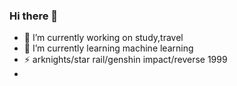 ### Hi there 👋
- 🔭 I’m currently working on study,travel  
- 🌱 I’m currently learning machine learning
- ⚡ arknights/star rail/genshin impact/reverse 1999
- 

